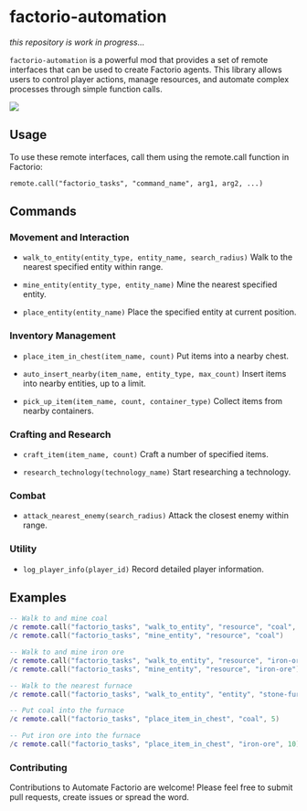 # factorio-automation
<i>this repository is work in progress...</i>

```factorio-automation``` is a powerful mod that provides a set of remote interfaces that can be used to create Factorio agents. This library allows users to control player actions, manage resources, and automate complex processes through simple function calls.

<div>
    <img src="image.jpeg"/>
</div>

## Usage
To use these remote interfaces, call them using the remote.call function in Factorio:
```
remote.call("factorio_tasks", "command_name", arg1, arg2, ...)
```

## Commands

### Movement and Interaction
- `walk_to_entity(entity_type, entity_name, search_radius)`
  Walk to the nearest specified entity within range.

- `mine_entity(entity_type, entity_name)`
  Mine the nearest specified entity.

- `place_entity(entity_name)`
  Place the specified entity at current position.

### Inventory Management
- `place_item_in_chest(item_name, count)`
  Put items into a nearby chest.

- `auto_insert_nearby(item_name, entity_type, max_count)`
  Insert items into nearby entities, up to a limit.

- `pick_up_item(item_name, count, container_type)`
  Collect items from nearby containers.

### Crafting and Research
- `craft_item(item_name, count)`
  Craft a number of specified items.

- `research_technology(technology_name)`
  Start researching a technology.

### Combat
- `attack_nearest_enemy(search_radius)`
  Attack the closest enemy within range.

### Utility
- `log_player_info(player_id)`
  Record detailed player information.

## Examples
```lua
-- Walk to and mine coal
/c remote.call("factorio_tasks", "walk_to_entity", "resource", "coal", 50)
/c remote.call("factorio_tasks", "mine_entity", "resource", "coal")

-- Walk to and mine iron ore
/c remote.call("factorio_tasks", "walk_to_entity", "resource", "iron-ore", 50)
/c remote.call("factorio_tasks", "mine_entity", "resource", "iron-ore")

-- Walk to the nearest furnace
/c remote.call("factorio_tasks", "walk_to_entity", "entity", "stone-furnace", 50)

-- Put coal into the furnace
/c remote.call("factorio_tasks", "place_item_in_chest", "coal", 5)

-- Put iron ore into the furnace
/c remote.call("factorio_tasks", "place_item_in_chest", "iron-ore", 10)
```

### Contributing
Contributions to Automate Factorio are welcome! Please feel free to submit pull requests, create issues or spread the word.